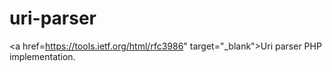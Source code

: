 # uri-parser
<a href=https://tools.ietf.org/html/rfc3986" target="_blank">Uri</a> parser PHP implementation.
